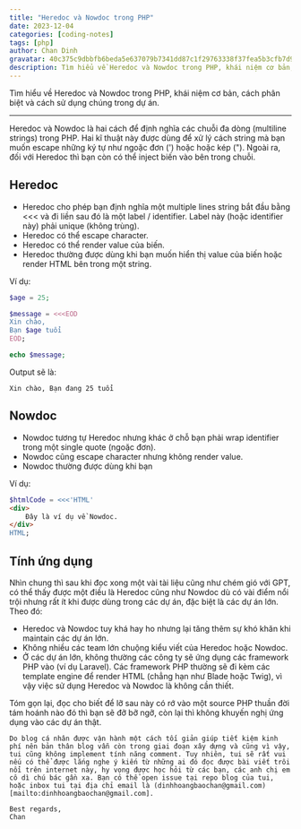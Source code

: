 ```yaml
---
title: "Heredoc và Nowdoc trong PHP"
date: 2023-12-04
categories: [coding-notes]
tags: [php]
author: Chan Dinh
gravatar: 40c375c9dbbfb6beda5e637079b7341dd87c1f29763338f37fea5b3cfb7d98e8
description: Tìm hiểu về Heredoc và Nowdoc trong PHP, khái niệm cơ bản, cách phân biệt và cách sử dụng chúng trong dự án.
---
```


Tìm hiểu về Heredoc và Nowdoc trong PHP, khái niệm cơ bản, cách phân biệt và cách sử dụng chúng trong dự án.

---

Heredoc và Nowdoc là hai cách để định nghĩa các chuỗi đa dòng (multiline strings) trong PHP. Hai kĩ thuật này được dùng để xử lý cách string mà bạn muốn escape những ký tự như ngoặc đơn (') hoặc hoặc kép ("). Ngoài ra, đối với Heredoc thì bạn còn có thể inject biến vào bên trong chuỗi.

## Heredoc

- Heredoc cho phép bạn định nghĩa một multiple lines string bắt đầu bằng <<< và đi liền sau đó là một label / identifier. Label này (hoặc identifier này) phải unique (không trùng).
- Heredoc có thể escape character.
- Heredoc có thể render value của biến.
- Heredoc thường được dùng khi bạn muốn hiển thị value của biến hoặc render HTML bên trong một string.

Ví dụ:

```php
$age = 25;

$message = <<<EOD
Xin chào,
Bạn $age tuổi
EOD;

echo $message;
```

Output sẽ là:
```
Xin chào, Bạn đang 25 tuổi 
```

## Nowdoc

- Nowdoc tương tự Heredoc nhưng khác ở chỗ bạn phải wrap identifier trong một single quote (ngoặc đơn).
- Nowdoc cũng escape character nhưng không render value.
- Nowdoc thường được dùng khi bạn 

Ví dụ:
```php
$htmlCode = <<<'HTML'
<div>
    Đây là ví dụ về Nowdoc.
</div>
HTML;
```

## Tính ứng dụng

Nhìn chung thì sau khi đọc xong một vài tài liệu cũng như chém gió với GPT, có thể thấy được một điều là Heredoc cũng như Nowdoc dù có vài điểm nổi trội nhưng rất ít khi được dùng trong các dự án, đặc biệt là các dự án lớn. Theo đó:
- Heredoc và Nowdoc tuy khá hay ho nhưng lại tăng thêm sự khó khăn khi maintain các dự án lớn.
- Không nhiều các team lớn chuộng kiểu viết của Heredoc hoặc Nowdoc.
- Ở các dự án lớn, không thường các công ty sẽ ứng dụng các framework PHP vào (ví dụ Laravel). Các framework PHP thường sẽ đi kèm các template engine để render HTML (chẳng hạn như Blade hoặc Twig), vì vậy việc sử dụng Heredoc và Nowdoc là không cần thiết.

Tóm gọn lại, đọc cho biết để lỡ sau này có rớ vào một source PHP thuần đời tám hoánh nào đó thì bạn sẽ đỡ bỡ ngỡ, còn lại thì không khuyến nghị ứng dụng vào các dự án thật.

```
Do blog cá nhân được vận hành một cách tối giản giúp tiết kiệm kinh phí nên bản thân blog vẫn còn trong giai đoạn xây dựng và cũng vì vậy, tui cũng không implement tính năng comment. Tuy nhiên, tui sẽ rất vui nếu có thể được lắng nghe ý kiến từ những ai đó đọc được bài viết trôi nổi trên internet này, hy vọng được học hỏi từ các bạn, các anh chị em cô dì chú bác gần xa. Bạn có thể open issue tại repo blog của tui, hoặc inbox tui tại địa chỉ email là (dinhhoangbaochan@gmail.com)[mailto:dinhhoangbaochan@gmail.com].

Best regards,
Chan
```